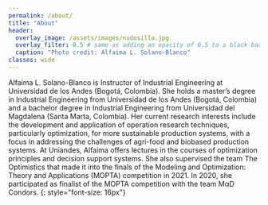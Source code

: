 ```yaml
---
permalink: /about/
title: "About"
header:
  overlay_image: /assets/images/nudosilla.jpg
  overlay_filter: 0.5 # same as adding an opacity of 0.5 to a black background
  caption: "Photo credit: Alfaima L. Solano-Blanco"
classes: wide
---
```


Alfaima L. Solano-Blanco is Instructor of Industrial Engineering at Universidad de los Andes (Bogotá, Colombia). She holds a master’s degree in Industrial Engineering from Universidad de los Andes (Bogotá, Colombia) and a bachelor degree in Industrial Engineering from Universidad del Magdalena (Santa Marta, Colombia). Her current research interests include the development and application of operation research techniques, particularly optimization, for more sustainable production systems, with a focus in addressing the challenges of agri-food and biobased production systems. At Uniandes, Alfaima offers lectures in the courses of optimization principles and decision support systems. She also supervised the team The Optimistics that made it into the finals of the Modeling and Optimization: Theory and Applications (MOPTA) competition in 2021. In 2020, she participated as finalist of the MOPTA competition with the team MαD Condors.
{: style="font-size: 16px"}